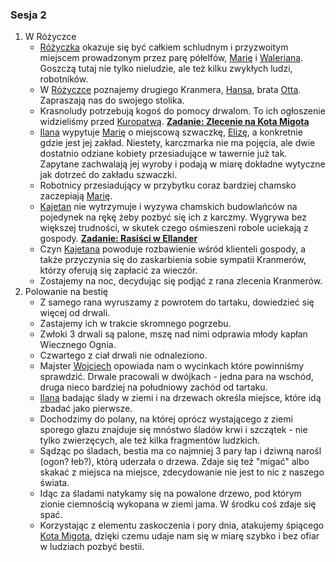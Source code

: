 ### Sesja 2
1. W Różyczce
	* [Różyczka](#l_rozyczka) okazuje się być całkiem schludnym i przyzwoitym miejscem prowadzonym przez parę półelfów, [Marię](#p_maria) i [Waleriana](#p_walerian). Goszczą tutaj nie tylko nieludzie, ale też kilku zwykłych ludzi, robotników.
    * W [Różyczce](#l_rozyczka) poznajemy drugiego Kranmera, [Hansa](#p_hans_kranmer), brata [Otta](#p_otto_kranmer). Zapraszają nas do swojego stolika.
    * Krasnoludy potrzebują kogoś do pomocy drwalom. To ich ogłoszenie widzieliśmy przed [Kuropatwą](#l_kuropatwa). **[Zadanie: Zlecenie na Kota Migota](#z_q1)**
    * [Ilana](#g_ilana) wypytuje [Marię](#p_maria) o miejscową szwaczkę, [Elizę](#p_eliza), a konkretnie gdzie jest jej zakład. Niestety, karczmarka nie ma pojęcia, ale dwie dostatnio odziane kobiety przesiadujące w tawernie już tak. Zapytane zachwalają jej wyroby i podają w miarę dokładne wytyczne jak dotrzeć do zakładu szwaczki.
    * Robotnicy przesiadujący w przybytku coraz bardziej chamsko zaczepiają [Marię](#p_maria).
	* [Kajetan](#g_kajetan) nie wytrzymuje i wyzywa chamskich budowlańców na pojedynek na rękę żeby pozbyć się ich z karczmy. Wygrywa bez większej trudności, w skutek czego ośmieszeni robole uciekają z gospody. **[Zadanie: Rasiści w Ellander](#z_q2)**
    * Czyn [Kajetana](#g_kajetan) powoduje rozbawienie wśród klienteli gospody, a także przyczynia się do zaskarbienia sobie sympatii Kranmerów, którzy oferują się zapłacić za wieczór.
    * Zostajemy na noc, decydując się podjąć z rana zlecenia Kranmerów.
2. Polowanie na bestię
	* Z samego rana wyruszamy z powrotem do tartaku, dowiedzieć się więcej od drwali.
	* Zastajemy ich w trakcie skromnego pogrzebu.
    * Zwłoki 3 drwali są palone, mszę nad nimi odprawia młody kapłan Wiecznego Ognia.
    * Czwartego z ciał drwali nie odnaleziono.
    * Majster [Wojciech](#p_wojciech) opowiada nam o wycinkach które powinniśmy sprawdzić. Drwale pracowali w dwójkach - jedna para na wschód, druga nieco bardziej na południowy zachód od tartaku.
    * [Ilana](#g_ilana) badając ślady w ziemi i na drzewach określa miejsce, które idą zbadać jako pierwsze.
    * Dochodzimy do polany, na której oprócz wystającego z ziemi sporego głazu znajduje się mnóstwo śladów krwi i szczątek - nie tylko zwierzęcych, ale też kilka fragmentów ludzkich.
    * Sądząc po śladach, bestia ma co najmniej 3 pary łap i dziwną narośl (ogon? łeb?), którą uderzała o drzewa. Zdaje się też "migać" albo skakać z miejsca na miejsce, zdecydowanie nie jest to nic z naszego świata.
    * Idąc za śladami natykamy się na powalone drzewo, pod którym zionie ciemnością wykopana w ziemi jama. W środku coś zdaje się spać.
	* Korzystając z elementu zaskoczenia i pory dnia, atakujemy śpiącego [Kota Migota](#b_migot), dzięki czemu udaje nam się w miarę szybko i bez ofiar w ludziach pozbyć bestii.